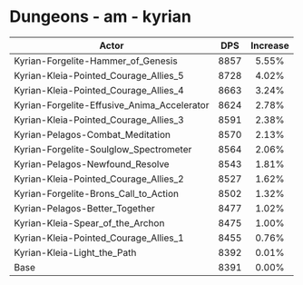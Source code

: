 # Dungeons - am - kyrian
| Actor | DPS | Increase |
|---|:---:|:---:|
|Kyrian-Forgelite-Hammer_of_Genesis|8857|5.55%|
|Kyrian-Kleia-Pointed_Courage_Allies_5|8728|4.02%|
|Kyrian-Kleia-Pointed_Courage_Allies_4|8663|3.24%|
|Kyrian-Forgelite-Effusive_Anima_Accelerator|8624|2.78%|
|Kyrian-Kleia-Pointed_Courage_Allies_3|8591|2.38%|
|Kyrian-Pelagos-Combat_Meditation|8570|2.13%|
|Kyrian-Forgelite-Soulglow_Spectrometer|8564|2.06%|
|Kyrian-Pelagos-Newfound_Resolve|8543|1.81%|
|Kyrian-Kleia-Pointed_Courage_Allies_2|8527|1.62%|
|Kyrian-Forgelite-Brons_Call_to_Action|8502|1.32%|
|Kyrian-Pelagos-Better_Together|8477|1.02%|
|Kyrian-Kleia-Spear_of_the_Archon|8475|1.00%|
|Kyrian-Kleia-Pointed_Courage_Allies_1|8455|0.76%|
|Kyrian-Kleia-Light_the_Path|8392|0.01%|
|Base|8391|0.00%|
